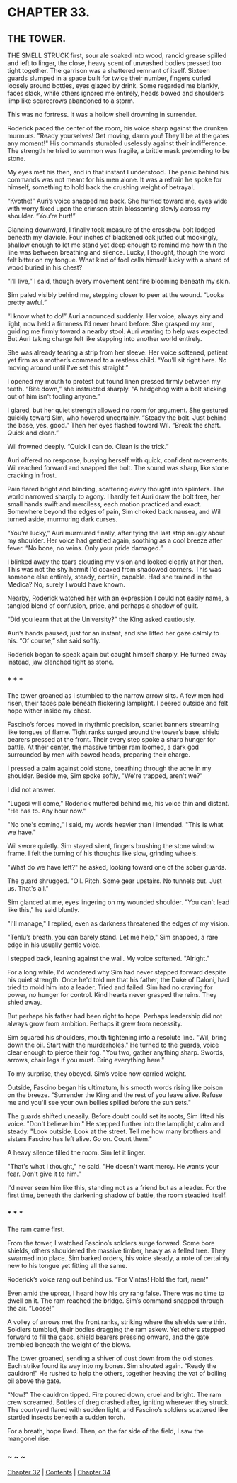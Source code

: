 # CHAPTER 33.

## THE TOWER.


THE SMELL STRUCK first, sour ale soaked into wood, rancid grease spilled and left to linger, the close, heavy scent of unwashed bodies pressed too tight together. The garrison was a shattered remnant of itself. Sixteen guards slumped in a space built for twice their number, fingers curled loosely around bottles, eyes glazed by drink. Some regarded me blankly, faces slack, while others ignored me entirely, heads bowed and shoulders limp like scarecrows abandoned to a storm.  

This was no fortress. It was a hollow shell drowning in surrender.  

Roderick paced the center of the room, his voice sharp against the drunken murmurs. "Ready yourselves! Get moving, damn you! They’ll be at the gates any moment!" His commands stumbled uselessly against their indifference. The strength he tried to summon was fragile, a brittle mask pretending to be stone.  

My eyes met his then, and in that instant I understood. The panic behind his commands was not meant for his men alone. It was a refrain he spoke for himself, something to hold back the crushing weight of betrayal.  

“Kvothe!” Auri’s voice snapped me back. She hurried toward me, eyes wide with worry fixed upon the crimson stain blossoming slowly across my shoulder. “You’re hurt!”  

Glancing downward, I finally took measure of the crossbow bolt lodged beneath my clavicle. Four inches of blackened oak jutted out mockingly, shallow enough to let me stand yet deep enough to remind me how thin the line was between breathing and silence. Lucky, I thought, though the word felt bitter on my tongue. What kind of fool calls himself lucky with a shard of wood buried in his chest?  

“I’ll live,” I said, though every movement sent fire blooming beneath my skin.  

Sim paled visibly behind me, stepping closer to peer at the wound. “Looks pretty awful.”  

“I know what to do!” Auri announced suddenly. Her voice, always airy and light, now held a firmness I’d never heard before. She grasped my arm, guiding me firmly toward a nearby stool. Auri wanting to help was expected. But Auri taking charge felt like stepping into another world entirely.  

She was already tearing a strip from her sleeve. Her voice softened, patient yet firm as a mother’s command to a restless child. “You’ll sit right here. No moving around until I've set this straight.”  

I opened my mouth to protest but found linen pressed firmly between my teeth. “Bite down,” she instructed sharply. “A hedgehog with a bolt sticking out of him isn't fooling anyone.”  

I glared, but her quiet strength allowed no room for argument. She gestured quickly toward Sim, who hovered uncertainly. “Steady the bolt. Just behind the base, yes, good.” Then her eyes flashed toward Wil. “Break the shaft. Quick and clean.”  

Wil frowned deeply. “Quick I can do. Clean is the trick.”  

Auri offered no response, busying herself with quick, confident movements. Wil reached forward and snapped the bolt. The sound was sharp, like stone cracking in frost.  

Pain flared bright and blinding, scattering every thought into splinters. The world narrowed sharply to agony. I hardly felt Auri draw the bolt free, her small hands swift and merciless, each motion practiced and exact. Somewhere beyond the edges of pain, Sim choked back nausea, and Wil turned aside, murmuring dark curses.  

“You’re lucky,” Auri murmured finally, after tying the last strip snugly about my shoulder. Her voice had gentled again, soothing as a cool breeze after fever. “No bone, no veins. Only your pride damaged.”  

I blinked away the tears clouding my vision and looked clearly at her then. This was not the shy hermit I'd coaxed from shadowed corners. This was someone else entirely, steady, certain, capable. Had she trained in the Medica? No, surely I would have known.  

Nearby, Roderick watched her with an expression I could not easily name, a tangled blend of confusion, pride, and perhaps a shadow of guilt.  

“Did you learn that at the University?” the King asked cautiously.  

Auri’s hands paused, just for an instant, and she lifted her gaze calmly to his. “Of course,” she said softly.  

Roderick began to speak again but caught himself sharply. He turned away instead, jaw clenched tight as stone.  

### * * *

The tower groaned as I stumbled to the narrow arrow slits. A few men had risen, their faces pale beneath flickering lamplight. I peered outside and felt hope wither inside my chest.  

Fascino’s forces moved in rhythmic precision, scarlet banners streaming like tongues of flame. Tight ranks surged around the tower’s base, shield bearers pressed at the front. Their every step spoke a sharp hunger for battle. At their center, the massive timber ram loomed, a dark god surrounded by men with bowed heads, preparing their charge.  

I pressed a palm against cold stone, breathing through the ache in my shoulder. Beside me, Sim spoke softly, "We're trapped, aren't we?"  

I did not answer.  

"Lugosi will come," Roderick muttered behind me, his voice thin and distant. "He has to. Any hour now."  

"No one's coming," I said, my words heavier than I intended. "This is what we have."  

Wil swore quietly. Sim stayed silent, fingers brushing the stone window frame. I felt the turning of his thoughts like slow, grinding wheels.  

"What do we have left?" he asked, looking toward one of the sober guards.  

The guard shrugged. "Oil. Pitch. Some gear upstairs. No tunnels out. Just us. That's all."  

Sim glanced at me, eyes lingering on my wounded shoulder. "You can't lead like this," he said bluntly.  

"I'll manage," I replied, even as darkness threatened the edges of my vision.  

"Tehlu’s breath, you can barely stand. Let me help," Sim snapped, a rare edge in his usually gentle voice.  

I stepped back, leaning against the wall. My voice softened. "Alright."  

For a long while, I'd wondered why Sim had never stepped forward despite his quiet strength. Once he'd told me that his father, the Duke of Daloni, had tried to mold him into a leader. Tried and failed. Sim had no craving for power, no hunger for control. Kind hearts never grasped the reins. They shied away.  

But perhaps his father had been right to hope. Perhaps leadership did not always grow from ambition. Perhaps it grew from necessity.  

Sim squared his shoulders, mouth tightening into a resolute line. "Wil, bring down the oil. Start with the murderholes." He turned to the guards, voice clear enough to pierce their fog. "You two, gather anything sharp. Swords, arrows, chair legs if you must. Bring everything here."  

To my surprise, they obeyed. Sim’s voice now carried weight.  

Outside, Fascino began his ultimatum, his smooth words rising like poison on the breeze. "Surrender the King and the rest of you leave alive. Refuse me and you'll see your own bellies spilled before the sun sets."  

The guards shifted uneasily. Before doubt could set its roots, Sim lifted his voice. "Don't believe him." He stepped further into the lamplight, calm and steady. "Look outside. Look at the street. Tell me how many brothers and sisters Fascino has left alive. Go on. Count them."  

A heavy silence filled the room. Sim let it linger.  

"That's what I thought," he said. "He doesn't want mercy. He wants your fear. Don't give it to him."  

I'd never seen him like this, standing not as a friend but as a leader. For the first time, beneath the darkening shadow of battle, the room steadied itself.  

### * * *

The ram came first.  

From the tower, I watched Fascino’s soldiers surge forward. Some bore shields, others shouldered the massive timber, heavy as a felled tree. They swarmed into place. Sim barked orders, his voice steady, a note of certainty new to his tongue yet fitting all the same.  

Roderick’s voice rang out behind us. “For Vintas! Hold the fort, men!”  

Even amid the uproar, I heard how his cry rang false. There was no time to dwell on it. The ram reached the bridge. Sim’s command snapped through the air. “Loose!”  

A volley of arrows met the front ranks, striking where the shields were thin. Soldiers tumbled, their bodies dragging the ram askew. Yet others stepped forward to fill the gaps, shield bearers pressing onward, and the gate trembled beneath the weight of the blows.  

The tower groaned, sending a shiver of dust down from the old stones. Each strike found its way into my bones. Sim shouted again. “Ready the cauldron!” He rushed to help the others, together heaving the vat of boiling oil above the gate.  

“Now!” The cauldron tipped. Fire poured down, cruel and bright. The ram crew screamed. Bottles of dreg crashed after, igniting wherever they struck. The courtyard flared with sudden light, and Fascino’s soldiers scattered like startled insects beneath a sudden torch.  

For a breath, hope lived. Then, on the far side of the field, I saw the mangonel rise.  

### ~ ~ ~

[Chapter 32](CHAPTER_32.md) | [Contents](Contents.md) | [Chapter 34](CHAPTER_34.md)
